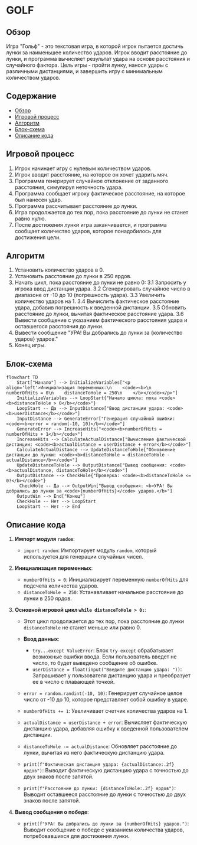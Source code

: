 # GOLF

## Обзор

Игра "Гольф" - это текстовая игра, в которой игрок пытается достичь лунки за наименьшее количество ударов. Игрок вводит расстояние до лунки, и программа вычисляет результат удара на основе расстояния и случайного фактора. Цель игры - пройти лунку, нанося удары с различными дистанциями, и завершить игру с минимальным количеством ударов.

## Содержание

- [Обзор](#обзор)
- [Игровой процесс](#игровой-процесс)
- [Алгоритм](#алгоритм)
- [Блок-схема](#блок-схема)
- [Описание кода](#описание-кода)

## Игровой процесс

1. Игрок начинает игру с нулевым количеством ударов.
2. Игрок вводит расстояние, на которое он хочет ударить мяч.
3. Программа генерирует случайное отклонение от заданного расстояния, симулируя неточность удара.
4. Программа сообщает игроку фактическое расстояние, на которое был нанесен удар.
5. Программа рассчитывает расстояние до лунки.
6. Игра продолжается до тех пор, пока расстояние до лунки не станет равно нулю.
7. После достижения лунки игра заканчивается, и программа сообщает количество ударов, которое понадобилось для достижения цели.

## Алгоритм

1. Установить количество ударов в 0.
2. Установить расстояние до лунки в 250 ярдов.
3. Начать цикл, пока расстояние до лунки не равно 0:
    3.1 Запросить у игрока ввод дистанции удара.
    3.2 Сгенерировать случайное число в диапазоне от -10 до 10 (погрешность удара).
    3.3 Увеличить количество ударов на 1.
    3.4 Вычислить фактическое расстояние удара, добавив погрешность к введенной дистанции.
    3.5 Обновить расстояние до лунки, вычитая фактическое расстояние удара.
    3.6 Вывести сообщение с указанием фактического расстояния удара и оставшегося расстояния до лунки.
4. Вывести сообщение "УРА! Вы добрались до лунки за {количество ударов} ударов."
5. Конец игры.

## Блок-схема

```mermaid
flowchart TD
    Start["Начало"] --> InitializeVariables["<p align='left'>Инициализация переменных:\n    <code><b>\n    numberOfHits = 0\n    distanceToHole = 250\n    </b></code></p>"]
    InitializeVariables --> LoopStart{"Начало цикла: пока <code><b>distanceToHole > 0</b></code>"}
    LoopStart -- Да --> InputDistance["Ввод дистанции удара: <code><b>userDistance</b></code>"]
    InputDistance --> GenerateError["Генерация случайной ошибки: <code><b>error = random(-10, 10)</b></code>"]
    GenerateError --> IncreaseHits["<code><b>numberOfHits = numberOfHits + 1</b></code>"]
    IncreaseHits --> CalculateActualDistance["Вычисление фактической дистанции: <code><b>actualDistance = userDistance + error</b></code>"]
    CalculateActualDistance --> UpdateDistanceToHole["Обновление дистанции до лунки: <code><b>distanceToHole = distanceToHole - actualDistance</b></code>"]
    UpdateDistanceToHole --> OutputDistance["Вывод сообщения: <code><b>actualDistance, distanceToHole</b></code>"]
    OutputDistance --> CheckHole{"Проверка: <code><b>distanceToHole <= 0?</b></code>"}
     CheckHole -- Да --> OutputWin["Вывод сообщения: <b>УРА! Вы добрались до лунки за <code>{numberOfHits}</code> ударов.</b>"]
    OutputWin --> End["Конец"]
    CheckHole -- Нет --> LoopStart
    LoopStart -- Нет --> End
```

## Описание кода

1.  **Импорт модуля `random`**:
    -   `import random`: Импортирует модуль `random`, который используется для генерации случайных чисел.

2.  **Инициализация переменных**:
    -   `numberOfHits = 0`: Инициализирует переменную `numberOfHits` для подсчета количества ударов.
    -   `distanceToHole = 250`: Устанавливает начальное расстояние до лунки в 250 ярдов.

3.  **Основной игровой цикл `while distanceToHole > 0:`**:
    -   Этот цикл продолжается до тех пор, пока расстояние до лунки `distanceToHole` не станет меньше или равно 0.

    -   **Ввод данных**:
        -   `try...except ValueError`: Блок `try-except` обрабатывает возможные ошибки ввода. Если пользователь введет не число, то будет выведено сообщение об ошибке.
        -   `userDistance = float(input("Введите дистанцию удара: "))`: Запрашивает у пользователя дистанцию удара и преобразует ее в число с плавающей точкой.

    -   `error = random.randint(-10, 10)`: Генерирует случайное целое число от -10 до 10, которое представляет собой ошибку в ударе.
    -   `numberOfHits += 1`: Увеличивает счетчик количества ударов на 1.
    -   `actualDistance = userDistance + error`: Вычисляет фактическую дистанцию удара, добавляя ошибку к введенной пользователем дистанции.
    -   `distanceToHole -= actualDistance`: Обновляет расстояние до лунки, вычитая из него фактическую дистанцию удара.
    -   `print(f"Фактическая дистанция удара: {actualDistance:.2f} ярдов")`: Выводит фактическую дистанцию удара с точностью до двух знаков после запятой.
    -   `print(f"Расстояние до лунки: {distanceToHole:.2f} ярдов")`: Выводит оставшееся расстояние до лунки с точностью до двух знаков после запятой.

4.  **Вывод сообщения о победе**:
    -   `print(f"УРА! Вы добрались до лунки за {numberOfHits} ударов.")`: Выводит сообщение о победе с указанием количества ударов, потребовавшихся для достижения лунки.